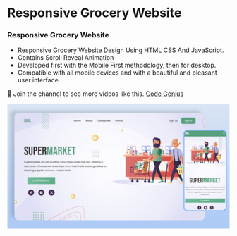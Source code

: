 # Responsive Grocery Website
### Responsive Grocery Website

- Responsive Grocery Website Design Using HTML CSS And JavaScript.
- Contains Scroll Reveal Animation
- Developed first with the Mobile First methodology, then for desktop.
- Compatible with all mobile devices and with a beautiful and pleasant user interface.

💙 Join the channel to see more videos like this. [Code Genius](https://www.youtube.com/@codegenius02)

![preview img](/Preview.png)
